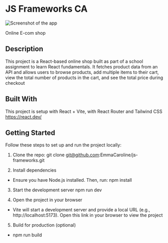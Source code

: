 # JS Frameworks CA

![Screenshot of the app](assets/screenshot_loopyshop.png)

Online E-com shop

## Description

This project is a React-based online shop built as part of a school assignment to learn React fundamentals. It fetches product data from an API and allows users to browse products, add multiple items to their cart, view the total number of products in the cart, and see the total price during checkout

## Built With

This project is setup with React + Vite, with React Router and Tailwind CSS
https://react.dev/

## Getting Started

Follow these steps to set up and run the project locally:

1. Clone the repo:
   git clone git@github.com:EmmaCaroline/js-frameworks.git

2. Install dependencies

- Ensure you have Node.js installed. Then, run:
  npm install

3. Start the development server
   npm run dev

4. Open the project in your browser

- Vite will start a development server and provide a local URL (e.g., http://localhost:5173). Open this link in your browser to view the project

5. Build for production (optional)

- npm run build

